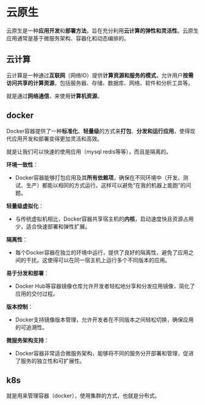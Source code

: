 # 云原生



云原生是一种**应用开发**和**部署方法**，旨在充分利用**云计算的弹性和灵活性**。云原生应用通常是基于微服务架构、容器化和动态编排的。



## 云计算



云计算是一种通过**互联网**（网络IO）提供**计算资源和服务的模式**，允许用户**按需访问共享的计算资源**，包括服务器、存储、数据库、网络、软件和分析工具等。

就是通过**网络通信**，来使用**计算机资源**。





## docker



Docker容器提供了一种**标准化**、**轻量级**的方式来**打包**、**分发和运行应用**，使得现代应用开发和部署变得更加灵活和高效。

就是让我们可以快速的使用应用（mysql redis等等），而且是隔离的。



**环境一致性**：

- Docker容器能够打包应用及其**所有依赖项**，确保在不同环境中（开发、测试、生产）都能以相同的方式运行。这样可以避免“在我的机器上能跑”的问题。

**轻量级虚拟化**：

- 与传统虚拟机相比，Docker容器共享宿主机的**内核**，启动速度快且资源占用少，适合快速部署和弹性扩展。

**隔离性**：

- 每个Docker容器在独立的环境中运行，提供了良好的隔离性，避免了应用之间的干扰。这使得可以在同一宿主机上运行多个不同版本的应用。

**易于分发和部署**：

- Docker Hub等容器镜像仓库允许开发者轻松地分享和分发应用镜像，简化了应用的交付过程。

**版本控制**：

- Docker支持镜像版本管理，允许开发者在不同版本之间轻松切换，确保应用的可追溯性。

**微服务架构支持**：

- Docker容器非常适合微服务架构，能够将不同的服务分开部署和管理，促进了服务的独立性和可扩展性。





## k8s

就是用来管理容器（docker），使用集群的方式，也就是分布式。